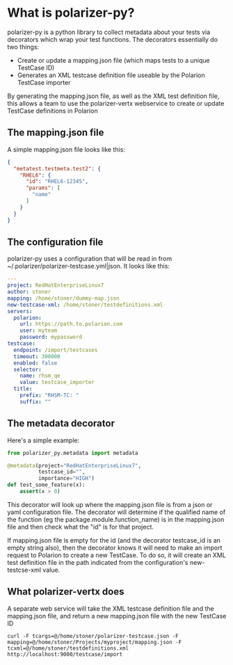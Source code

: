 # What is polarizer-py?

polarizer-py is a python library to collect metadata about your tests via decorators which wrap your test 
functions.  The decorators essentially do two things:

- Create or update a mapping.json file (which maps tests to a unique TestCase ID)
- Generates an XML testcase definition file useable by the Polarion TestCase importer

By generating the mapping.json file, as well as the XML test definition file, this allows a team to use the 
polarizer-vertx webservice to create or update TestCase definitions in Polarion


## The mapping.json file 

A simple mapping.json file looks like this:

```json
{
  "metatest.testmeta.test2": {
    "RHEL6": {
      "id": "RHEL6-12345",
      "params": [
        "name"
      ]
    }
  }
}
```

## The configuration file

polarizer-py uses a configuration that will be read in from ~/.polarizer/polarizer-testcase.yml|json.  It looks like this:

```yaml
---
project: RedHatEnterpriseLinux7
author: stoner
mapping: /home/stoner/dummy-map.json
new-testcase-xml: /home/stoner/testdefinitions.xml
servers:
  polarion:
    url: https://path.to.polarion.com
    user: myteam
    password: mypassword
testcase:
  endpoint: /import/testcases
  timeout: 300000
  enabled: false
  selector:
    name: rhsm_qe
    value: testcase_importer
  title:
    prefix: "RHSM-TC: "
    suffix: ""
```


## The metadata decorator 

Here's a simple example:

```python
from polarizer_py.metadata import metadata

@metadata(project="RedHatEnterpriseLinux7", 
          testcase_id="",
          importance="HIGH")
def test_some_feature(x):
    assert(x > 0)
```

This decorator will look up where the mapping.json file is from a json or yaml configuration file.  The decorator
will determine if the qualified name of the function (eg the package.module.function_name) is in the mapping.json file 
and then check what the "id" is for that project.

If mapping.json file is empty for the id (and the decorator testcase_id is an empty string also), then the decorator
knows it will need to make an import request to Polarion to create a new TestCase.  To do so, it will create an XML 
test definition file in the path indicated from the configuration's new-testcse-xml value.

## What polarizer-vertx does

A separate web service will take the XML testcase definition file and the mapping.json file, and return a new mapping.json
file with the new TestCase ID

```
curl -F tcargs=@/home/stoner/polarizer-testcase.json -F mapping=@/home/stoner/Projects/myproject/mapping.json -F tcxml=@/home/stoner/testdefinitions.xml http://localhost:9000/testcase/import

```
